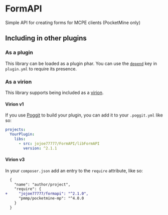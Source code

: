 # FormAPI

Simple API for creating forms for MCPE clients (PocketMine only)

## Including in other plugins

### As a plugin
This library can be loaded as a plugin phar. You can use the [`depend`](https://doc.pmmp.io/en/rtfd/developer-reference/plugin-manifest.html#depend) key in `plugin.yml` to require its presence.

### As a virion
This library supports being included as a [virion](https://github.com/poggit/support/blob/master/virion.md).

#### Virion v1
If you use [Poggit](https://poggit.pmmp.io) to build your plugin, you can add it to your `.poggit.yml` like so:

```yml
projects:
  YourPlugin:
    libs:
      - src: jojoe77777/FormAPI/libFormAPI
        version: ^2.1.1
```
#### Virion v3
In your `composer.json` add an entry to the `require` attribute, like so:

```diff
  {
    "name": "author/project",
    "require": {
+     "jojoe77777/formapi": "^2.1.0",
      "pmmp/pocketmine-mp": "^4.0.0
    }
  }
```
